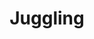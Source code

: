 ---
caption: #what displays in the additional_interests grid:
  title: Juggling
  subtitle:
  thumbnail: assets/img/additional_interests/juggling/juggling.jpg
  
#what displays when the item is clicked:
title: Juggling
subtitle:
items:
  - video: assets/img/additional_interests/juggling/3_cascade.mp4
    alt: juggling
    description: "**Three Ball Cascade**"
  - video: assets/img/additional_interests/juggling/reverse_cascade.mp4
    alt: juggling
    description: "**Three Ball Reverse Cascade**"
  - video: assets/img/additional_interests/juggling/half_box.mp4
    alt: juggling
    description: "**Half-Box**"
  - video: assets/img/additional_interests/juggling/mills_mess.mp4
    alt: juggling
    description: "**Mills Mess**"
  - video: assets/img/additional_interests/juggling/romeos_revenge.mp4
    alt: juggling
    description: "**Romeo's Revenge**"
  - video: assets/img/additional_interests/juggling/4_cascade.mp4
    alt: juggling
    description: "**Four Ball Cascade**"
  - video: assets/img/additional_interests/juggling/torches.mp4
    alt: juggling
    description: "**Torches**"

---